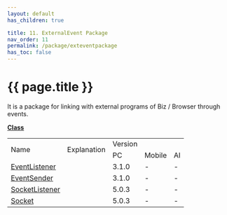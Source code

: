 ```yaml
---
layout: default
has_children: true

title: 11. ExternalEvent Package
nav_order: 11
permalink: /package/exteventpackage
has_toc: false
---
```


# {{ page.title }}

It is a package for linking with external programs of Biz / Browser through events.

<u><b>Class</b></u>

<table>
    <tr>
        <td rowspan="2">Name</td>
        <td rowspan="2">Explanation</td>
        <td>Version</td>
    </tr>
    <tr>
        <td>PC</td>
        <td>Mobile</td>
        <td>AI</td>
    </tr>
    <tr>
        <td><a href="/package/exteventpackage/eventlistener">EventListener</a></td>
        <td></td>
        <td>3.1.0</td>
        <td>-</td>
        <td>-</td>
    </tr>
    <tr>
        <td><a href="/package/exteventpackage/eventsender">EventSender</a></td>
        <td></td>
        <td>3.1.0</td>
        <td>-</td>
        <td>-</td>
    </tr>
    <tr>
        <td><a href="/package/exteventpackage/socketlistener">SocketListener</a></td>
        <td></td>
        <td>5.0.3</td>
        <td>-</td>
        <td>-</td>
    </tr>
    <tr>
        <td><a href="/package/exteventpackage/socket">Socket</a></td>
        <td></td>
        <td>5.0.3</td>
        <td>-</td>
        <td>-</td>
    </tr>
</table>
